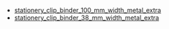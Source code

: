 * [stationery_clip_binder_100_mm_width_metal_extra](stationery_clip_binder_100_mm_width_metal_extra)
* [stationery_clip_binder_38_mm_width_metal_extra](stationery_clip_binder_38_mm_width_metal_extra)
